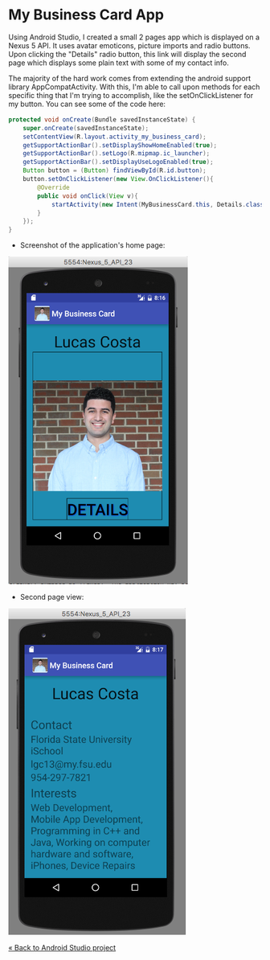 # My Business Card App

<!-- My Business Card app BIO -->
Using Android Studio, I created a small 2 pages app which is displayed on a Nexus 5 API. It uses avatar emoticons, picture imports and radio buttons. Upon clicking the "Details" radio button, this link will display the second page which displays some plain text with some of my contact info.

<!-- Code explanation -->
The majority of the hard work comes from extending the android support library AppCompatActivity. With this, I'm able to call upon methods for each specific thing that I'm trying to accomplish, like the setOnClickListener for my button. You can see some of the code here:

```java
protected void onCreate(Bundle savedInstanceState) {
    super.onCreate(savedInstanceState);
    setContentView(R.layout.activity_my_business_card);
    getSupportActionBar().setDisplayShowHomeEnabled(true);
    getSupportActionBar().setLogo(R.mipmap.ic_launcher);
    getSupportActionBar().setDisplayUseLogoEnabled(true);
    Button button = (Button) findViewById(R.id.button);
    button.setOnClickListener(new View.OnClickListener(){
        @Override
        public void onClick(View v){
            startActivity(new Intent(MyBusinessCard.this, Details.class));
        }
    });
}
```

* Screenshot of the application's home page:

![Home Page](img/my_app.png)

* Second page view:

![Second Page](img/my_app2.png)

<a href="https://github.com/lgc13/LucasCosta_portfolio/tree/master/android_studio/" class="previous">&laquo; Back to Android Studio project</a>
